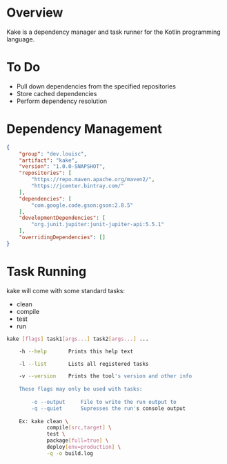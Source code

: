 # Overview

Kake is a dependency manager and task runner for the Kotlin programming language.


# To Do

- Pull down dependencies from the specified repositories
- Store cached dependencies
- Perform dependency resolution


# Dependency Management

```json
{
    "group": "dev.louisc",
    "artifact": "kake",
    "version": "1.0.0-SNAPSHOT",
    "repositories": [
        "https://repo.maven.apache.org/maven2/",
        "https://jcenter.bintray.com/"
    ],
    "dependencies": [
        "com.google.code.gson:gson:2.8.5"
    ],
    "developmentDependencies": [
        "org.junit.jupiter:junit-jupiter-api:5.5.1"
    ],
    "overridingDependencies": []
}
```


# Task Running

kake will come with some standard tasks:

- clean
- compile
- test
- run

```sh
kake [flags] task1[args...] task2[args...] ...

    -h --help       Prints this help text

    -l --list       Lists all registered tasks

    -v --version    Prints the tool's version and other info
    
    These flags may only be used with tasks:
    
        -o --output     File to write the run output to
        -q --quiet      Supresses the run's console output
        
    Ex: kake clean \
             compile[src,target] \
             test \
             package[full=true] \
             deploy[env=production] \
             -q -o build.log 
```
